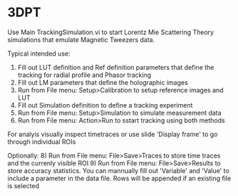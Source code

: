 # 3DPT

Use Main TrackingSimulation.vi to start Lorentz Mie Scattering Theory simulations that emulate Magnetic Tweezers data.

Typical intended use:
1) Fill out LUT definition and Ref definition parameters that define the tracking for radial profile and Phasor tracking
2) Fill out LM parameters that define the holographic images
3) Run from File menu: Setup>Calibration to setup reference images and LUT
5) Fill out Simulation definition to define a tracking experiment
6) Run from File menu: Setup>Simulation to simulate measurement data
7) Run from File menu: Action>Run to sstart tracking using both methods

For analyis visually inspect timetraces or use slide 'Display frame' to go through individual ROIs

Optionally:
8) Run from File menu: File>Save>Traces to store time traces and the currenly visible ROI
9) Run from File menu: File>Save>Results to store accuracy statistics. You can mannually fill out 'Variable' and 'Value' to include a parameter in the data file. Rows will be appended if an existing file is selected


